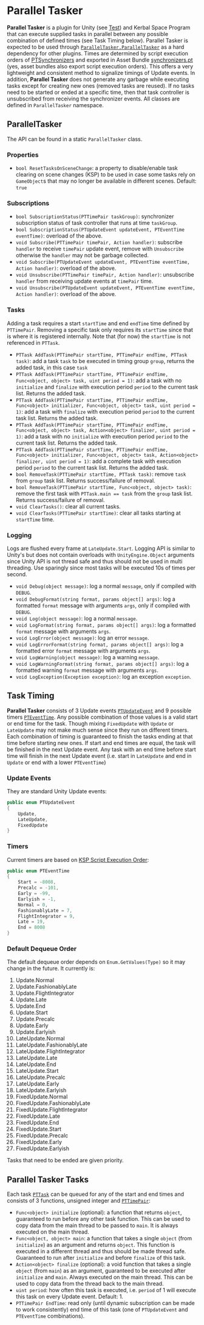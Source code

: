 # Parallel Tasker

**Parallel Tasker** is a plugin for Unity (see [Test](https://github.com/dkavolis/ParallelTasker/blob/master/Unity/ParallelTasker/Assets/Scenes/Test.unity)) and Kerbal Space Program that can execute supplied tasks in parallel between any possible combination of defined times (see Task Timing below). Parallel Tasker is expected to be used through [`ParallelTasker.ParallelTasker`](https://github.com/dkavolis/ParallelTasker/blob/master/ParallelTasker/ParallelTasker.cs) as a hard dependency for other plugins. Times are determined by script execution orders of [PTSynchronizers](https://github.com/dkavolis/ParallelTasker/blob/master/ParallelTasker/PTSynchronizer.cs) and exported in Asset Bundle [synchronizers.pt](https://github.com/dkavolis/ParallelTasker/blob/master/GameData/ParallelTasker/Assets/synchronizers.pt) (yes, asset bundles also export script execution orders). This offers a very lightweight and consistent method to signalize timings of Update events. In addition, **Parallel Tasker** does not generate any garbage while executing tasks except for creating new ones (removed tasks are reused). If no tasks need to be started or ended at a specific time, then that task controller is unsubscribed from receiving the synchronizer events. All classes are defined in `ParallelTasker` namespace.

## ParallelTasker

The API can be found in a static `ParallelTasker` class.

### Properties

* `bool ResetTasksOnSceneChange`: a property to disable/enable task clearing on scene changes (KSP) to be used in case some tasks rely on `GameObject`s that may no longer be available in different scenes. Default: `true`
  
### Subscriptions

* `bool SubscriptionStatus(PTTimePair taskGroup)`: synchronizer subscription status of task controller that runs at time `taskGroup`.
* `bool SubscriptionStatus(PTUpdateEvent updateEvent, PTEventTime eventTime)`: overload of the above.
* `void Subscribe(PTTimePair timePair, Action handler)`: subscribe `handler` to receive `timePair` update event, remove with `Unsubscribe` otherwise the `handler` may not be garbage collected.
* `void Subscribe(PTUpdateEvent updateEvent, PTEventTime eventTime, Action handler)`: overload of the above.
* `void Unsubscribe(PTTimePair timePair, Action handler)`: unsubscribe `handler` from receiving update events at `timePair` time.
* `void Unsubscribe(PTUpdateEvent updateEvent, PTEventTime eventTime, Action handler)`: overload of the above.

### Tasks

Adding a task requires a start `startTime` and end `endTime` time defined by `PTTimePair`. Removing a specific task only requires its `startTime` since that is where it is registered internally. Note that (for now) the `startTime` is not referenced in `PTTask`.

* `PTTask AddTask(PTTimePair startTime, PTTimePair endTime, PTTask task)`: add a task `task` to be executed in timing group `group`, returns the added task, in this case `task`
* `PTTask AddTask(PTTimePair startTime, PTTimePair endTime, Func<object, object> task, uint period = 1)`: add a task with no `initialize` and `finalize` with execution period `period` to the current task list. Returns the added task.
* `PTTask AddTask(PTTimePair startTime, PTTimePair endTime, Func<object> initializer, Func<object, object> task, uint period = 1)`: add a task with `finalize` with execution period `period` to the current task list. Returns the added task.
* `PTTask AddTask(PTTimePair startTime, PTTimePair endTime, Func<object, object> task, Action<object> finalizer, uint period = 1)`: add a task with no `initialize` with execution period `period` to the current task list. Returns the added task.
* `PTTask AddTask(PTTimePair startTime, PTTimePair endTime, Func<object> initializer, Func<object, object> task, Action<object> finalizer, uint period = 1)`: add a complete task with execution period `period` to the current task list. Returns the added task.
* `bool RemoveTask(PTTimePair startTime, PTTask task)`: remove `task` from `group` task list. Returns success/failure of removal.
* `bool RemoveTask(PTTimePair startTime, Func<object, object> task)`: remove the first task with `PTTask.main == task` from the `group` task list. Returns success/failure of removal.
* `void ClearTasks()`: clear all current tasks.
* `void ClearTasks(PTTimePair startTime)`: clear all tasks starting at `startTime` time.

### Logging

Logs are flushed every frame at `LateUpdate.Start`. Logging API is similar to Unity's but does not contain overloads with `UnityEngine.Object` arguments since Unity API is not thread safe and thus should not be used in multi threading. Use sparingly since most tasks will be executed 10s of times per second.

* `void Debug(object message)`: log a normal `message`, only if compiled with `DEBUG`.
* `void DebugFormat(string format, params object[] args)`: log a formatted `format` message with arguments `args`, only if compiled with `DEBUG`.
* `void Log(object message)`: log a normal `message`.
* `void LogFormat(string format, params object[] args)`: log a formatted `format` message with arguments `args`.
* `void LogError(object message)`: log an error `message`.
* `void LogErrorFormat(string format, params object[] args)`: log a formatted error `format` message with arguments `args`.
* `void LogWarning(object message)`: log a warning `message`.
* `void LogWarningFormat(string format, params object[] args)`: log a formatted warning `format` message with arguments `args`.
* `void LogException(Exception exception)`: log an exception `exception`.

## Task Timing

**Parallel Tasker** consists of 3 Update events [`PTUpdateEvent`](https://github.com/dkavolis/ParallelTasker/blob/master/ParallelTasker/PTEventTime.cs) and 9 possible timers [`PTEventTime`](https://github.com/dkavolis/ParallelTasker/blob/master/ParallelTasker/PTEventTime.cs). Any possible combination of those values is a valid start or end time for the task. Though mixing `FixedUpdate` with `Update` or `LateUpdate` may not make much sense since they run on different timers. Each combination of timing is guaranteed to finish the tasks ending at that time before starting new ones. If start and end times are equal, the task will be finished in the next Update event. Any task with an end time before start time will finish in the next Update event (i.e. start in `LateUpdate` and end in `Update` or end with a lower `PTEventTime`)

### Update Events

They are standard Unity Update events:

```csharp
public enum PTUpdateEvent
{
    Update,
    LateUpdate,
    FixedUpdate
}
```

### Timers

Current timers are based on [KSP Script Execution Order](https://kerbalspaceprogram.com/api/script_order.html):

```csharp
public enum PTEventTime
{
    Start = -8008,
    Precalc = -101,
    Early = -99,
    Earlyish = -1,
    Normal = 0,
    FashionablyLate = 7,
    FlightIntegrator = 9,
    Late = 19,
    End = 8008
}
```

### Default Dequeue Order

The default dequeue order depends on `Enum.GetValues(Type)` so it may change in the future. It currently is:

1. Update.Normal
2. Update.FashionablyLate
3. Update.FlightIntegrator
4. Update.Late
5. Update.End
6. Update.Start
7. Update.Precalc
8. Update.Early
9. Update.Earlyish
10. LateUpdate.Normal
11. LateUpdate.FashionablyLate
12. LateUpdate.FlightIntegrator
13. LateUpdate.Late
14. LateUpdate.End
15. LateUpdate.Start
16. LateUpdate.Precalc
17. LateUpdate.Early
18. LateUpdate.Earlyish
19. FixedUpdate.Normal
20. FixedUpdate.FashionablyLate
21. FixedUpdate.FlightIntegrator
22. FixedUpdate.Late
23. FixedUpdate.End
24. FixedUpdate.Start
25. FixedUpdate.Precalc
26. FixedUpdate.Early
27. FixedUpdate.Earlyish

Tasks that need to be ended are given priority.

## **Parallel Tasker** Tasks

Each task [`PTTask`](https://github.com/dkavolis/ParallelTasker/blob/master/ParallelTasker/PTTasks.cs) can be queued for any of the start and end times and consists of 3 functions, unsigned integer and [`PTTimePair`](https://github.com/dkavolis/ParallelTasker/blob/master/ParallelTasker/PTEventTime.cs):

* `Func<object> initialize` (optional): a function that returns `object`, guaranteed to run before any other task function. This can be used to copy data from the main thread to be passed to `main`. It is always executed on the main thread.
* `Func<object, object> main`: a function that takes a single `object` (from `initialize`) as an argument and returns `object`. This function is executed in a different thread and thus should be made thread safe. Guaranteed to run after `initialize` and before `finalize` of this task.
* `Action<object> finalize` (optional): a void function that takes a single `object` (from `main`) as an argument, guaranteed to be executed after `initialize` and `main`. Always executed on the main thread. This can be used to copy data from the thread back to the main thread.
* `uint period`: how often this task is executed, i.e. `period` of 1 will execute this task on every Update event. Default: 1.
* `PTTimePair EndTime`: read only (until dynamic subscription can be made to work consistently) end time of this task (one of `PTUpdateEvent` and `PTEventTime` combinations).
